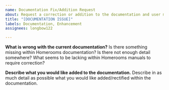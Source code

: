 ```yaml
---
name: Documentation Fix/Addition Request
about: Request a correction or addition to the documentation and user manuals of Homeroom
title: "[DOCUMENTATION ISSUE]"
labels: Documentation, Enhancement
assignees: longbow122

---
```


**What is wrong with the current documentation?**
Is there something missing within Homerooms documentation? Is there not enough detail somewhere? What seems to be lacking within Homerooms manuals to require correction?

**Describe what you would like added to the documentation.**
Describe in as much detail as possible what you would like added/rectified within the documentation.
